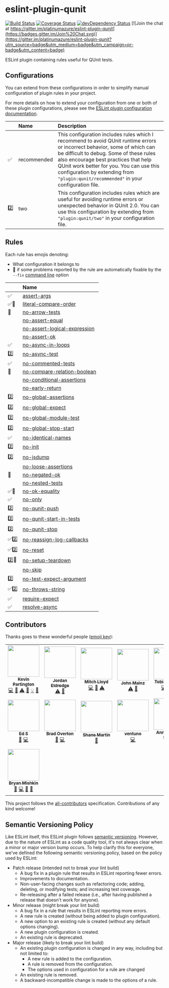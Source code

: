 # eslint-plugin-qunit
[![Build Status](https://travis-ci.org/platinumazure/eslint-plugin-qunit.svg?branch=master)](https://travis-ci.org/platinumazure/eslint-plugin-qunit)
[![Coverage Status](https://coveralls.io/repos/platinumazure/eslint-plugin-qunit/badge.svg?branch=master&service=github)](https://coveralls.io/github/platinumazure/eslint-plugin-qunit?branch=master)
[![devDependency Status](https://david-dm.org/platinumazure/eslint-plugin-qunit/dev-status.svg)](https://david-dm.org/platinumazure/eslint-plugin-qunit#info=devDependencies)
[![Join the chat at https://gitter.im/platinumazure/eslint-plugin-qunit](https://badges.gitter.im/Join%20Chat.svg)](https://gitter.im/platinumazure/eslint-plugin-qunit?utm_source=badge&utm_medium=badge&utm_campaign=pr-badge&utm_content=badge)

ESLint plugin containing rules useful for QUnit tests.

## Configurations

You can extend from these configurations in order to simplify manual configuration of plugin rules in your project.

For more details on how to extend your configuration from one or both of these plugin configurations, please see the [ESLint plugin configuration documentation](http://eslint.org/docs/user-guide/configuring#using-the-configuration-from-a-plugin).

|     | Name | Description |
| :-- | :--- | :---------- |
| :white_check_mark: | recommended | This configuration includes rules which I recommend to avoid QUnit runtime errors or incorrect behavior, some of which can be difficult to debug. Some of these rules also encourage best practices that help QUnit work better for you. You can use this configuration by extending from `"plugin:qunit/recommended"` in your configuration file. |
| :two: | two | This configuration includes rules which are useful for avoiding runtime errors or unexpected behavior in QUnit 2.0. You can use this configuration by extending from `"plugin:qunit/two"` in your configuration file. |

## Rules

Each rule has emojis denoting:

- What configuration it belongs to
- :wrench: if some problems reported by the rule are automatically fixable by the `--fix` [command line](https://eslint.org/docs/user-guide/command-line-interface#fixing-problems) option

<!--RULES_TABLE_START-->

|    | Name |
|:---|:--------|
| :white_check_mark: | [assert-args](./docs/rule/assert-args.md) |
| :white_check_mark::wrench: | [literal-compare-order](./docs/rule/literal-compare-order.md) |
| :wrench: | [no-arrow-tests](./docs/rule/no-arrow-tests.md) |
|  | [no-assert-equal](./docs/rule/no-assert-equal.md) |
|  | [no-assert-logical-expression](./docs/rule/no-assert-logical-expression.md) |
|  | [no-assert-ok](./docs/rule/no-assert-ok.md) |
| :white_check_mark: | [no-async-in-loops](./docs/rule/no-async-in-loops.md) |
| :two: | [no-async-test](./docs/rule/no-async-test.md) |
| :white_check_mark: | [no-commented-tests](./docs/rule/no-commented-tests.md) |
| :wrench: | [no-compare-relation-boolean](./docs/rule/no-compare-relation-boolean.md) |
|  | [no-conditional-assertions](./docs/rule/no-conditional-assertions.md) |
|  | [no-early-return](./docs/rule/no-early-return.md) |
| :two: | [no-global-assertions](./docs/rule/no-global-assertions.md) |
| :two: | [no-global-expect](./docs/rule/no-global-expect.md) |
| :two: | [no-global-module-test](./docs/rule/no-global-module-test.md) |
| :two: | [no-global-stop-start](./docs/rule/no-global-stop-start.md) |
| :white_check_mark: | [no-identical-names](./docs/rule/no-identical-names.md) |
| :two: | [no-init](./docs/rule/no-init.md) |
| :two: | [no-jsdump](./docs/rule/no-jsdump.md) |
|  | [no-loose-assertions](./docs/rule/no-loose-assertions.md) |
| :wrench: | [no-negated-ok](./docs/rule/no-negated-ok.md) |
|  | [no-nested-tests](./docs/rule/no-nested-tests.md) |
| :white_check_mark::wrench: | [no-ok-equality](./docs/rule/no-ok-equality.md) |
| :white_check_mark: | [no-only](./docs/rule/no-only.md) |
| :two: | [no-qunit-push](./docs/rule/no-qunit-push.md) |
| :two: | [no-qunit-start-in-tests](./docs/rule/no-qunit-start-in-tests.md) |
| :two: | [no-qunit-stop](./docs/rule/no-qunit-stop.md) |
| :white_check_mark::two: | [no-reassign-log-callbacks](./docs/rule/no-reassign-log-callbacks.md) |
| :white_check_mark::two: | [no-reset](./docs/rule/no-reset.md) |
| :two::wrench: | [no-setup-teardown](./docs/rule/no-setup-teardown.md) |
|  | [no-skip](./docs/rule/no-skip.md) |
| :two: | [no-test-expect-argument](./docs/rule/no-test-expect-argument.md) |
| :white_check_mark::two: | [no-throws-string](./docs/rule/no-throws-string.md) |
| :white_check_mark: | [require-expect](./docs/rule/require-expect.md) |
| :white_check_mark: | [resolve-async](./docs/rule/resolve-async.md) |

<!--RULES_TABLE_END-->

## Contributors

Thanks goes to these wonderful people ([emoji key](https://github.com/kentcdodds/all-contributors#emoji-key)):

<!-- ALL-CONTRIBUTORS-LIST:START - Do not remove or modify this section -->
<!-- prettier-ignore-start -->
<!-- markdownlint-disable -->
<table>
  <tr>
    <td align="center"><a href="http://github.com/platinumazure"><img src="https://avatars.githubusercontent.com/u/284282?v=3" width="100px;" alt=""/><br /><sub><b>Kevin Partington</b></sub></a><br /><a href="https://github.com/platinumazure/eslint-plugin-qunit/commits?author=platinumazure" title="Code">💻</a> <a href="https://github.com/platinumazure/eslint-plugin-qunit/commits?author=platinumazure" title="Documentation">📖</a> <a href="https://github.com/platinumazure/eslint-plugin-qunit/commits?author=platinumazure" title="Tests">⚠️</a> <a href="https://github.com/platinumazure/eslint-plugin-qunit/issues?q=author%3Aplatinumazure" title="Bug reports">🐛</a> <a href="#example-platinumazure" title="Examples">💡</a> <a href="https://github.com/platinumazure/eslint-plugin-qunit/pulls?q=is%3Apr+reviewed-by%3Aplatinumazure" title="Reviewed Pull Requests">👀</a></td>
    <td align="center"><a href="https://jordaneldredge.com"><img src="https://avatars.githubusercontent.com/u/162735?v=3" width="100px;" alt=""/><br /><sub><b>Jordan Eldredge</b></sub></a><br /><a href="https://github.com/platinumazure/eslint-plugin-qunit/commits?author=captbaritone" title="Tests">⚠️</a> <a href="#question-captbaritone" title="Answering Questions">💬</a></td>
    <td align="center"><a href="https://github.com/mitchlloyd"><img src="https://avatars.githubusercontent.com/u/15169?v=3" width="100px;" alt=""/><br /><sub><b>Mitch Lloyd</b></sub></a><br /><a href="https://github.com/platinumazure/eslint-plugin-qunit/commits?author=mitchlloyd" title="Code">💻</a> <a href="https://github.com/platinumazure/eslint-plugin-qunit/commits?author=mitchlloyd" title="Documentation">📖</a> <a href="https://github.com/platinumazure/eslint-plugin-qunit/commits?author=mitchlloyd" title="Tests">⚠️</a></td>
    <td align="center"><a href="https://github.com/jmainz"><img src="https://avatars.githubusercontent.com/u/6665906?v=3" width="100px;" alt=""/><br /><sub><b>John Mainz</b></sub></a><br /><a href="https://github.com/platinumazure/eslint-plugin-qunit/commits?author=jmainz" title="Tests">⚠️</a> <a href="https://github.com/platinumazure/eslint-plugin-qunit/issues?q=author%3Ajmainz" title="Bug reports">🐛</a></td>
    <td align="center"><a href="https://github.com/Turbo87"><img src="https://avatars1.githubusercontent.com/u/141300?v=3" width="100px;" alt=""/><br /><sub><b>Tobias Bieniek</b></sub></a><br /><a href="https://github.com/platinumazure/eslint-plugin-qunit/commits?author=Turbo87" title="Code">💻</a> <a href="https://github.com/platinumazure/eslint-plugin-qunit/commits?author=Turbo87" title="Documentation">📖</a> <a href="https://github.com/platinumazure/eslint-plugin-qunit/commits?author=Turbo87" title="Tests">⚠️</a></td>
    <td align="center"><a href="https://twitter.com/netweb"><img src="https://avatars1.githubusercontent.com/u/1016458?v=3" width="100px;" alt=""/><br /><sub><b>Stephen Edgar</b></sub></a><br /><a href="https://github.com/platinumazure/eslint-plugin-qunit/issues?q=author%3Antwb" title="Bug reports">🐛</a></td>
    <td align="center"><a href="https://timotijhof.net"><img src="https://avatars3.githubusercontent.com/u/156867?v=4" width="100px;" alt=""/><br /><sub><b>Timo Tijhof</b></sub></a><br /><a href="https://github.com/platinumazure/eslint-plugin-qunit/commits?author=Krinkle" title="Documentation">📖</a> <a href="#ideas-Krinkle" title="Ideas, Planning, & Feedback">🤔</a></td>
  </tr>
  <tr>
    <td align="center"><a href="https://github.com/edg2s"><img src="https://avatars3.githubusercontent.com/u/180672?v=4" width="100px;" alt=""/><br /><sub><b>Ed S</b></sub></a><br /><a href="https://github.com/platinumazure/eslint-plugin-qunit/issues?q=author%3Aedg2s" title="Bug reports">🐛</a> <a href="https://github.com/platinumazure/eslint-plugin-qunit/commits?author=edg2s" title="Code">💻</a></td>
    <td align="center"><a href="https://github.com/Techn1x"><img src="https://avatars1.githubusercontent.com/u/1049837?v=4" width="100px;" alt=""/><br /><sub><b>Brad Overton</b></sub></a><br /><a href="https://github.com/platinumazure/eslint-plugin-qunit/issues?q=author%3ATechn1x" title="Bug reports">🐛</a> <a href="https://github.com/platinumazure/eslint-plugin-qunit/commits?author=Techn1x" title="Code">💻</a></td>
    <td align="center"><a href="http://sha.nemart.in"><img src="https://avatars3.githubusercontent.com/u/95600?v=4" width="100px;" alt=""/><br /><sub><b>Shane Martin</b></sub></a><br /><a href="https://github.com/platinumazure/eslint-plugin-qunit/issues?q=author%3Ashamrt" title="Bug reports">🐛</a></td>
    <td align="center"><a href="https://github.com/ventuno"><img src="https://avatars3.githubusercontent.com/u/5890858?v=4" width="100px;" alt=""/><br /><sub><b>ventuno</b></sub></a><br /><a href="https://github.com/platinumazure/eslint-plugin-qunit/commits?author=ventuno" title="Code">💻</a></td>
    <td align="center"><a href="https://github.com/Krysthalia"><img src="https://avatars0.githubusercontent.com/u/38167520?v=4" width="100px;" alt=""/><br /><sub><b>Anne-Gaëlle Schall</b></sub></a><br /><a href="https://github.com/platinumazure/eslint-plugin-qunit/issues?q=author%3AKrysthalia" title="Bug reports">🐛</a></td>
    <td align="center"><a href="http://www.linkedin.com"><img src="https://avatars2.githubusercontent.com/u/180990?v=4" width="100px;" alt=""/><br /><sub><b>Steve Calvert</b></sub></a><br /><a href="https://github.com/platinumazure/eslint-plugin-qunit/commits?author=scalvert" title="Code">💻</a></td>
    <td align="center"><a href="https://github.com/aliaksandr-yermalayeu"><img src="https://avatars3.githubusercontent.com/u/14282348?v=4" width="100px;" alt=""/><br /><sub><b>Aliaksandr Yermalayeu</b></sub></a><br /><a href="https://github.com/platinumazure/eslint-plugin-qunit/commits?author=aliaksandr-yermalayeu" title="Code">💻</a></td>
  </tr>
  <tr>
    <td align="center"><a href="http://www.linkedin.com/in/bmish"><img src="https://avatars3.githubusercontent.com/u/698306?v=4" width="100px;" alt=""/><br /><sub><b>Bryan Mishkin</b></sub></a><br /><a href="https://github.com/platinumazure/eslint-plugin-qunit/issues?q=author%3Abmish" title="Bug reports">🐛</a> <a href="https://github.com/platinumazure/eslint-plugin-qunit/commits?author=bmish" title="Code">💻</a> <a href="https://github.com/platinumazure/eslint-plugin-qunit/commits?author=bmish" title="Documentation">📖</a> <a href="#ideas-bmish" title="Ideas, Planning, & Feedback">🤔</a></td>
  </tr>
</table>

<!-- markdownlint-enable -->
<!-- prettier-ignore-end -->
<!-- ALL-CONTRIBUTORS-LIST:END -->

This project follows the [all-contributors](https://github.com/kentcdodds/all-contributors) specification. Contributions of any kind welcome!

## Semantic Versioning Policy

Like ESLint itself, this ESLint plugin follows [semantic versioning](http://semver.org). However, due to the nature of ESLint as a code quality tool, it's not always clear when a minor or major version bump occurs. To help clarify this for everyone, we've defined the following semantic versioning policy, based on the policy used by ESLint:

* Patch release (intended not to break your lint build)
    * A bug fix in a plugin rule that results in ESLint reporting fewer errors.
    * Improvements to documentation.
    * Non-user-facing changes such as refactoring code; adding, deleting, or modifying tests; and increasing test coverage.
    * Re-releasing after a failed release (i.e., after having published a release that doesn't work for anyone).
* Minor release (might break your lint build)
    * A bug fix in a rule that results in ESLint reporting more errors.
    * A new rule is created (without being added to plugin configuration).
    * A new option to an existing rule is created (without any default options changing).
    * A new plugin configuration is created.
    * An existing rule is deprecated.
* Major release (likely to break your lint build)
    * An existing plugin configuration is changed in any way, including but not limited to:
        * A new rule is added to the configuration.
        * A rule is removed from the configuration.
        * The options used in configuration for a rule are changed
    * An existing rule is removed.
    * A backward-incompatible change is made to the options of a rule.
